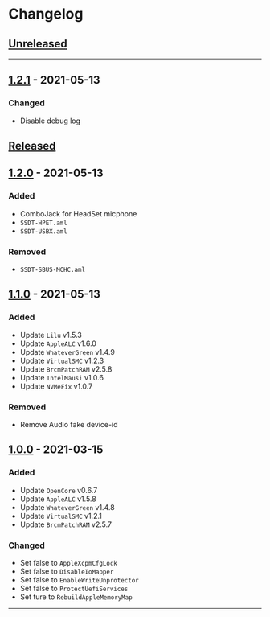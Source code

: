 # Changelog

## [Unreleased]


---

## [1.2.1] - 2021-05-13

### Changed

- Disable debug log

## [Released]

## [1.2.0] - 2021-05-13

### Added

- ComboJack for HeadSet micphone
- `SSDT-HPET.aml`
- `SSDT-USBX.aml`

### Removed

- `SSDT-SBUS-MCHC.aml`

## [1.1.0] - 2021-05-13

### Added

- Update `Lilu` v1.5.3
- Update `AppleALC` v1.6.0
- Update `WhateverGreen` v1.4.9
- Update `VirtualSMC` v1.2.3
- Update `BrcmPatchRAM` v2.5.8
- Update `IntelMausi` v1.0.6
- Update `NVMeFix` v1.0.7

### Removed

- Remove Audio fake device-id


## [1.0.0] - 2021-03-15

### Added

- Update `OpenCore` v0.6.7
- Update `AppleALC` v1.5.8
- Update `WhateverGreen` v1.4.8
- Update `VirtualSMC` v1.2.1
- Update `BrcmPatchRAM` v2.5.7

### Changed

- Set false to `AppleXcpmCfgLock`
- Set false to `DisableIoMapper`
- Set false to `EnableWriteUnprotector`
- Set false to `ProtectUefiServices`
- Set ture to `RebuildAppleMemoryMap`

---

<!-- Links -->
[Keep a Changelog]: https://keepachangelog.com/
[Semantic Versioning]: https://semver.org/

<!-- Versions -->
[Unreleased]: https://github.com/WingLim/Dell-Optiplex-5070mff-Hackintosh/compare/v1.2.1...HEAD
[Released]: https://github.com/WingLim/Dell-Optiplex-5070mff-Hackintosh/releases
[1.0.0]: https://github.com/WingLim/Dell-Optiplex-5070mff-Hackintosh/releases/v1.0.0
[1.1.0]: https://github.com/WingLim/Dell-Optiplex-5070mff-Hackintosh/releases/v1.1.0
[1.2.0]: https://github.com/WingLim/Dell-Optiplex-5070mff-Hackintosh/releases/v1.2.0
[1.2.1]: https://github.com/WingLim/Dell-Optiplex-5070mff-Hackintosh/releases/v1.2.1
